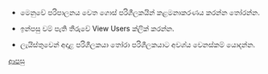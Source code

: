 * මෙනුවේ පරිපාලනය වෙත ගොස් පරිශීලකයින් කළමනාකරණය කරන්න තෝරන්න.

* ඉන්පසු වම් පැති තීරුවේ View Users ක්ලික් කරන්න.

* ලැයිස්තුවෙන් අදාළ පරිශීලකයා තෝරා පරිශීලකයාට අවශ්ය වෙනස්කම් යොදන්න.

[ආපසු](https://github.com/hmislk/hmis/wiki/%E0%B6%B4%E0%B6%BB%E0%B7%92%E0%B7%81%E0%B7%93%E0%B6%BD%E0%B6%9A-%E0%B6%9A%E0%B7%85%E0%B6%B8%E0%B6%B1%E0%B7%8F%E0%B6%9A%E0%B6%BB%E0%B6%AB%E0%B6%BA)